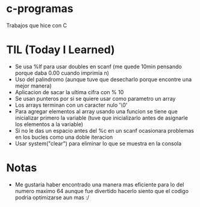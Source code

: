 # c-programas
Trabajos que hice con C 

# TIL (Today I Learned)
- Se usa %lf para usar doubles en scanf (me quede 10min pensando porque daba 0.00 cuando imprimia n)
- Uso del palindromo (aunque tuve que desecharlo porque encontre una mejor manera)
- Aplicacion de sacar la ultima cifra con % 10
- Se usan punteros por si se quiere usar como parametro un array 
- Los arrays terminan con un caracter nulo '\0'
- Para agregar elementos al array usando una funcion se tiene que inicializar primero la variable (tuve que inicializarlo antes de asignarle los elementos a la variable)
- Si no le das un espacio antes del %c en un scanf ocasionara problemas en los bucles como una doble iteracion 
- Usar system("clear") para eliminar lo que se muestra en la consola
# Notas
- Me gustaria haber encontrado una manera mas eficiente para lo del numero maximo 64 aunque fue divertido hacerlo siento que el codigo podria optimizarse aun mas :/